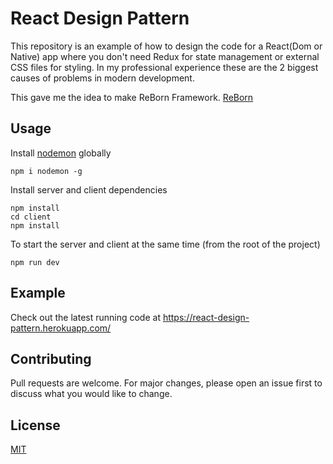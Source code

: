 # React Design Pattern

This repository is an example of how to design the code for a React(Dom or Native) app where you don't need Redux for state management or external CSS files for styling.  In my professional experience these are the 2 biggest causes of problems in modern development.  

This gave me the idea to make ReBorn Framework.  [ReBorn](https://github.com/sawyerDeveloper/ReBorn)

## Usage
Install [nodemon](https://github.com/remy/nodemon) globally

```
npm i nodemon -g
```

Install server and client dependencies

```
npm install
cd client
npm install
```

To start the server and client at the same time (from the root of the project)

```
npm run dev
```

## Example
Check out the latest running code at https://react-design-pattern.herokuapp.com/


## Contributing
Pull requests are welcome. For major changes, please open an issue first to discuss what you would like to change.

## License
[MIT](https://choosealicense.com/licenses/mit/)
